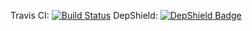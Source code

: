 Travis CI: [![Build Status](https://travis-ci.org/brandnameboredom/brandnameboredom.github.io.svg?branch=master)](https://travis-ci.org/brandnameboredom/brandnameboredom.github.io)
DepShield: [![DepShield Badge](https://depshield.sonatype.org/badges/brandnameboredom/brandnameboredom.github.io/depshield.svg)](https://depshield.github.io)
